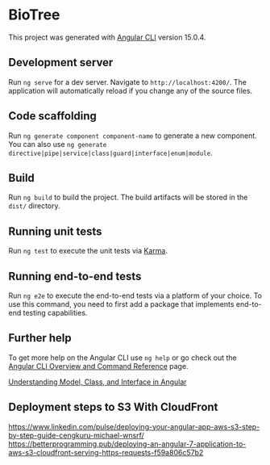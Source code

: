 # BioTree

This project was generated with [Angular CLI](https://github.com/angular/angular-cli) version 15.0.4.

## Development server

Run `ng serve` for a dev server. Navigate to `http://localhost:4200/`. The application will automatically reload if you change any of the source files.

## Code scaffolding

Run `ng generate component component-name` to generate a new component. You can also use `ng generate directive|pipe|service|class|guard|interface|enum|module`.

## Build

Run `ng build` to build the project. The build artifacts will be stored in the `dist/` directory.

## Running unit tests

Run `ng test` to execute the unit tests via [Karma](https://karma-runner.github.io).

## Running end-to-end tests

Run `ng e2e` to execute the end-to-end tests via a platform of your choice. To use this command, you need to first add a package that implements end-to-end testing capabilities.

## Further help

To get more help on the Angular CLI use `ng help` or go check out the [Angular CLI Overview and Command Reference](https://angular.io/cli) page.


[Understanding Model, Class, and Interface in Angular](https://medium.com/@snehalv.2010/understanding-model-class-and-interface-in-angular-953e9fe668c0)


## Deployment steps to S3 With CloudFront

https://www.linkedin.com/pulse/deploying-your-angular-app-aws-s3-step-by-step-guide-cengkuru-michael-wnsrf/
https://betterprogramming.pub/deploying-an-angular-7-application-to-aws-s3-cloudfront-serving-https-requests-f59a806c57b2